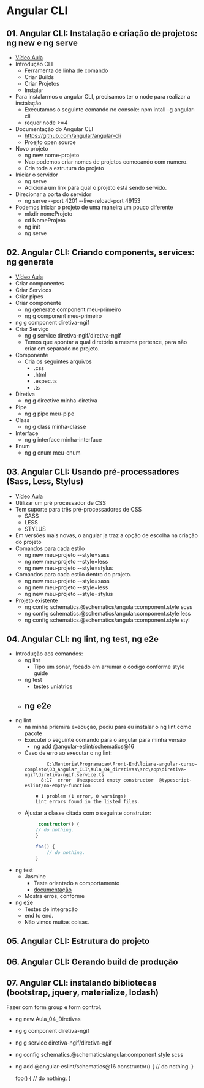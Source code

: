 # Angular CLI

## 01. Angular CLI: Instalação e criação de projetos: ng new e ng serve

- [Vídeo Aula](https://youtu.be/RlfOhrhPh_Y)
- Introdução CLI
	- Ferramenta de linha de comando
	- Criar Builds
	- Criar Projetos
	- Instalar
- Para instalarmos o angular CLI, precisamos ter o node para realizar a instalação
	- Executamos o seguinte comando no console: npm intall -g angular-cli
	- requer node >=4
- Documentação do Angular CLI
	- https://github.com/angular/angular-cli
	- Proejto open source
- Novo projeto
	- ng new nome-projeto
	- Nao podemos criar nomes de projetos comecando com numero.
	- Cria toda a estrutura do projeto
- Iniciar o servidor
	- ng serve 
	- Adiciona um link para qual o projeto está sendo servido.
- Direcionar a porta do servidor
	- ng serve --port 4201 --live-reload-port 49153
- Podemos iniciar o projeto de uma maneira um pouco diferente
	- mkdir nomeProjeto
	- cd NomeProjeto
	- ng init
	- ng serve

## 02. Angular CLI: Criando components, services: ng generate

- [Vídeo Aula](https://youtu.be/8x-5Q2YzvuE)
- Criar componentes
- Criar Servicos
- Criar pipes
- Criar componente
	- ng generate component meu-primeiro
	- ng g component meu-primeiro
- ng g component diretiva-ngif
- Criar Serviço
	- ng g service diretiva-ngif/diretiva-ngif
	- Temos que apontar a qual diretório a mesma pertence, para não criar em separado no projeto.
- Componente
	- Cria os seguintes arquivos
		- .css
		- .html
		- .espec.ts
		- .ts
- Diretiva
	- ng g directive minha-diretiva
- Pipe
	- ng g pipe meu-pipe
- Class 
	- ng g class minha-classe
- Interface
	- ng g interface minha-interface
- Enum
	- ng g enum meu-enum

## 03. Angular CLI: Usando pré-processadores (Sass, Less, Stylus)

- [Vídeo Aula](https://youtu.be/Z0umP8p2aW8)
- Utilizar um pré processador de CSS
- Tem suporte para três pré-processadores de CSS
	- SASS
	- LESS
	- STYLUS
- Em versões mais novas, o angular ja traz a opção de escolha na criação do projeto
- Comandos para cada estilo 
	- ng new meu-projeto --style=sass
	- ng new meu-projeto --style=less
	- ng new meu-projeto --style=stylus
- Comandos para cada estilo dentro do projeto.
	- ng new meu-projeto --style=sass
	- ng new meu-projeto --style=less
	- ng new meu-projeto --style=stylus
- Projeto existente
	- ng config schematics.@schematics/angular:component.style scss
	- ng config schematics.@schematics/angular:component.style less
	- ng config schematics.@schematics/angular:component.style styl 

## 04. Angular CLI: ng lint, ng test, ng e2e

- Introdução aos comandos:
	- ng lint
		- Tipo um sonar, focado em arrumar o codigo conforme style guide
	- ng test
		- testes uniatrios
	- ng e2e
		- 
- ng lint
	- na minha priemira execução, pediu para eu instalar o ng lint como pacote
	- Executei o seguinte comando para o angular para minha versão
		- ng add @angular-eslint/schematics@16
	- Caso de erro ao executar o ng lint:
		````console
				C:\Mentoria\Programacao\Front-End\loiane-angular-curso-completo\03_Angular_CLI\Aula_04_diretivas\src\app\diretiva-ngif\diretiva-ngif.service.ts
			  8:17  error  Unexpected empty constructor  @typescript-eslint/no-empty-function

			✖ 1 problem (1 error, 0 warnings)
			Lint errors found in the listed files.
		````
	- Ajustar a classe citada com o seguinte construtor:
		````typescript
			 constructor() {
        	// do nothing.
		    }

		    foo() {
		        // do nothing.
		    }
		````
- ng test
	- Jasmine
		- Teste orientado a comportamento
		- [documentação](https://jasmine.github.io/)
	- Mostra erros, conforme 
- ng e2e
	- Testes de integração
	- end to end.
	- Não vimos muitas coisas.


## 05. Angular CLI: Estrutura do projeto

## 06. Angular CLI: Gerando build de produção

## 07. Angular CLI: instalando bibliotecas (bootstrap, jquery, materialize, lodash)


Fazer com form group e form control. 

- ng new Aula_04_Diretivas
- ng g component diretiva-ngif
- ng g service diretiva-ngif/diretiva-ngif
- ng config schematics.@schematics/angular:component.style scss
- ng add @angular-eslint/schematics@16
 constructor() {
        // do nothing.
    }

    foo() {
        // do nothing.
    }